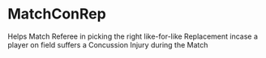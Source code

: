 # MatchConRep
 Helps Match Referee in picking the right like-for-like Replacement incase a player on field suffers a Concussion Injury during the Match
